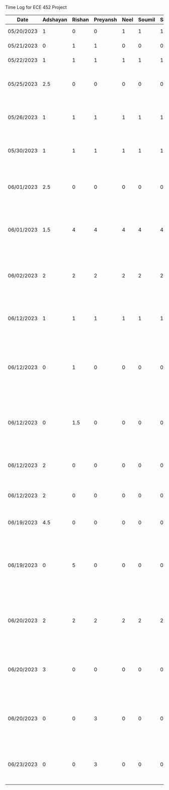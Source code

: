 Time Log for ECE 452 Project

| Date | Adshayan | Rishan | Preyansh | Neel | Soumil | Sathursan | Task
|------------|------|---------|-------|------|--------| -----------| ------
| 05/20/2023 |1|0|0|1|1|1| Brain Storm Meeting
| 05/21/2023 |0|1|1|0|0|0| Brain Storm Meeting 2
| 05/22/2023 |1|1|1|1|1|1| Feasiblity Research
| 05/25/2023 |2.5|0|0|0|0|0| Project Proposal Document Set up + Part 1 of Document
| 05/26/2023 |1|1|1|1|1|1|1 Meeting to work on Presentation and flush out original idea
| 05/30/2023 |1|1|1|1|1|1| Project Meeting to Pivot Idea to default project
| 06/01/2023 |2.5|0|0|0|0|0| Redid Part 1 of Document to support new project idea (default project)
| 06/01/2023 |1.5|4|4|4|4|4| Worked on completion of Proposal Document for new project (default project)
| 06/02/2023 |2|2|2|2|2|2| Reviewed eachothers work on report, made edits and finalized submission
| 06/12/2023 |1|1|1|1|1|1| Brainstorming design plan and architectural structures for project
| 06/12/2023 |0|1|0|0|0|0| Update existing mock-ups and create more mock-ups for specific components and screens
| 06/12/2023 |0|1.5|0|0|0|0| Create a base file strcture tree outline based on identified subsystems, components, and screens
| 06/12/2023 |2|0|0|0|0|0| Set up Android project and Firebase for authentication
| 06/12/2023 |2|0|0|0|0|0| Created signup, login, and logout functionality
| 06/19/2023 |4.5|0|0|0|0|0| Integrated offline speech to text functionality
| 06/19/2023 |0|5|0|0|0|0| Scaffold Home Mode MVVM architecture, add Dagger Hilt, and create Button UI components
| 06/20/2023 |2|2|2|2|2|2| App Structure, MVVM Architecture, and Repository Structure Meeting
| 06/20/2023 |3|0|0|0|0|0| Refactor SignIn Screen to support MVVM architecture using Jetpack Compose
| 06/20/2023 |0|0|3|0|0|0| Designed high-fidelity mockups in Figma for the Auth Screens, Home Mode, and Farm Mode screens
| 06/23/2023 |0|0|3|0|0|0| Finished high-fidelity mockups in Figma for the Market, and Charity Mode





